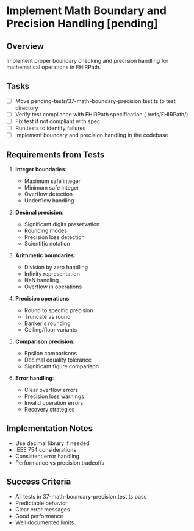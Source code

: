 # Implement Math Boundary and Precision Handling [pending]

## Overview
Implement proper boundary checking and precision handling for mathematical operations in FHIRPath.

## Tasks
- [ ] Move pending-tests/37-math-boundary-precision.test.ts to test directory
- [ ] Verify test compliance with FHIRPath specification (./refs/FHIRPath/)
- [ ] Fix test if not compliant with spec
- [ ] Run tests to identify failures
- [ ] Implement boundary and precision handling in the codebase

## Requirements from Tests
1. **Integer boundaries**:
   - Maximum safe integer
   - Minimum safe integer
   - Overflow detection
   - Underflow handling

2. **Decimal precision**:
   - Significant digits preservation
   - Rounding modes
   - Precision loss detection
   - Scientific notation

3. **Arithmetic boundaries**:
   - Division by zero handling
   - Infinity representation
   - NaN handling
   - Overflow in operations

4. **Precision operations**:
   - Round to specific precision
   - Truncate vs round
   - Banker's rounding
   - Ceiling/floor variants

5. **Comparison precision**:
   - Epsilon comparisons
   - Decimal equality tolerance
   - Significant figure comparison

6. **Error handling**:
   - Clear overflow errors
   - Precision loss warnings
   - Invalid operation errors
   - Recovery strategies

## Implementation Notes
- Use decimal library if needed
- IEEE 754 considerations
- Consistent error handling
- Performance vs precision tradeoffs

## Success Criteria
- All tests in 37-math-boundary-precision.test.ts pass
- Predictable behavior
- Clear error messages
- Good performance
- Well documented limits